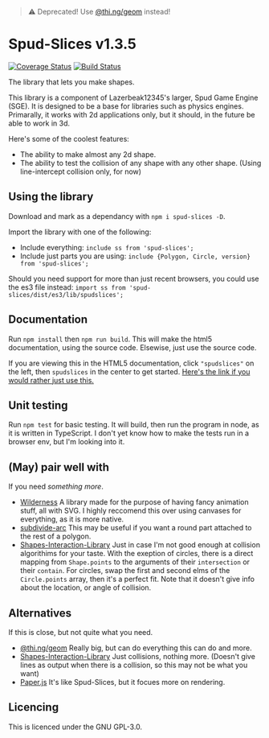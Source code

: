 > :warning: Deprecated! Use [@thi.ng/geom](https://www.npmjs.com/package/@thi.ng/geom) instead!


# Spud-Slices v1.3.5

[![Coverage Status](https://coveralls.io/repos/github/spud-game-engine/spud-slices/badge.svg?branch=master)](https://coveralls.io/github/spud-game-engine/spud-slices?branch=master)
[![Build Status](https://travis-ci.org/spud-game-engine/spud-slices.svg?branch=master)](https://travis-ci.org/spud-game-engine/spud-slices)

The library that lets you make shapes.

This library is a component of Lazerbeak12345's larger, Spud Game Engine (SGE).
It is designed to be a base for libraries such as physics engines. Primarally,
it works with 2d applications only, but it should, in the future be able to work
in 3d.

Here's some of the coolest features:

* The ability to make almost any 2d shape.
* The ability to test the collision of any shape with any other shape. (Using
  line-intercept collision only, for now)

## Using the library

Download and mark as a dependancy with `npm i spud-slices -D`.

<!--Right now, ss depends on tslib, as I plan on using tslib in all of my SGE
components. (NOT TRUE RIGHT NOW: I'll need to look into it)-->

Import the library with one of the following:

* Include everything: `include ss from 'spud-slices';`
* Include just parts you are using:
  `include {Polygon, Circle, version} from 'spud-slices';`

Should you need support for more than just recent browsers, you could use the
es3 file instead: `import ss from 'spud-slices/dist/es3/lib/spudslices';`

## Documentation

Run `npm install` then `npm run build`. This will make the html5 documentation,
using the source code. Elsewise, just use the source code.

If you are viewing this in the HTML5 documentation, click `"spudslices"` on the
left, then `spudslices` in the center to get started. [Here's the link if you
would rather just use this.](modules/_spudslices_.spudslices.html)

## Unit testing

Run `npm test` for basic testing. It will build, then run the program in node,
as it is written in TypeScript. I don't yet know how to make the tests run in a
browser env, but I'm looking into it.

## (May) pair well with

If you need _something more_.

* [Wilderness](https://wilderness.now.sh/) A library made for the purpose of
  having fancy animation stuff, all with SVG. I highly reccomend this over using
  canvases for everything, as it is more native.
* [subdivide-arc](https://www.npmjs.com/package/subdivide-arc) This may be
  useful if you want a round part attached to the rest of a polygon.
* [Shapes-Interaction-Library](https://www.npmjs.com/package/shapes-interaction)
  Just in case I'm not good enough at collision algorithims for your taste. With
  the exeption of circles, there is a direct mapping from `Shape.points` to
  the arguments of their `intersection` or their `contain`. For circles, swap
  the first and second elms of the `Circle.points` array, then it's a perfect
  fit. Note that it doesn't give info about the location, or angle of collision.

## Alternatives

If this is close, but not quite what you need.

* [@thi.ng/geom](https://www.npmjs.com/package/@thi.ng/geom) Really big, but can
  do everything this can do and more.
* [Shapes-Interaction-Library](https://www.npmjs.com/package/shapes-interaction)
  Just collisions, nothing more. (Doesn't give lines as output when there is a
  collision, so this may not be what you want)
* [Paper.js](http://paperjs.org/) It's like Spud-Slices, but it focues more on
  rendering.

## Licencing

This is licenced under the GNU GPL-3.0.
